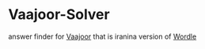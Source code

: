 # Vaajoor-Solver

 answer finder for  [Vaajoor](https://www.vaajoor.com/) that is iranina version of [Wordle](https://www.nytimes.com/games/wordle/index.html)
